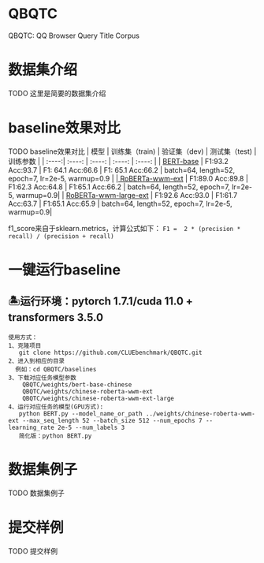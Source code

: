 # QBQTC
QBQTC: QQ Browser Query Title Corpus


# 数据集介绍
TODO 这里是简要的数据集介绍

# baseline效果对比
TODO baseline效果对比
| 模型 | 训练集（train) | 验证集（dev) | 测试集（test) | 训练参数 |
| :----:| :----: | :----: | :----: | :----: |
| <a href="https://huggingface.co/bert-base-chinese/tree/main">BERT-base</a> | F1:93.2  Acc:93.7 | F1: 64.1 Acc:66.6 | F1: 65.1 Acc:66.2 | batch=64, length=52, epoch=7, lr=2e-5, warmup=0.9 |
|<a href="https://huggingface.co/hfl/chinese-roberta-wwm-ext"> RoBERTa-wwm-ext</a> | F1:89.0 Acc:89.8 | F1:62.3 Acc:64.8 | F1:65.1 Acc:66.2 | batch=64, length=52, epoch=7, lr=2e-5, warmup=0.9|
| <a href="https://huggingface.co/hfl/chinese-roberta-wwm-ext-large">RoBERTa-wwm-large-ext</a> | F1:92.6 Acc:93.0 | F1:61.7 Acc:63.7 | F1:65.1 Acc:65.9 | batch=64, length=52, epoch=7, lr=2e-5, warmup=0.9|

f1_score来自于sklearn.metrics，计算公式如下：
`F1 =  2 * (precision * recall) / (precision + recall)`

# 一键运行baseline
🏝运行环境：pytorch 1.7.1/cuda 11.0 + transformers 3.5.0
---------------------------------------------------------------------
    使用方式：
    1、克隆项目 
       git clone https://github.com/CLUEbenchmark/QBQTC.git
    2、进入到相应的目录
      例如：cd QBQTC/baselines
    3、下载对应任务模型参数
    	QBQTC/weights/bert-base-chinese
    	QBQTC/weights/chinese-roberta-wwm-ext
    	QBQTC/weights/chinese-roberta-wwm-ext-large
    4、运行对应任务的模型(GPU方式): 
       python BERT.py --model_name_or_path ../weights/chinese-roberta-wwm-ext --max_seq_length 52 --batch_size 512 --num_epochs 7 --learning_rate 2e-5 --num_labels 3
       简化版：python BERT.py

# 数据集例子
TODO 数据集例子

# 提交样例
TODO 提交样例
